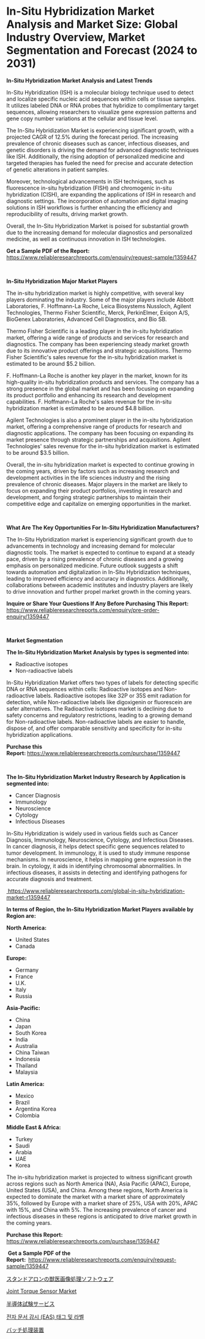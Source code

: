 <p><h1>In-Situ Hybridization Market Analysis and Market Size: Global Industry Overview, Market Segmentation and Forecast (2024 to 2031)</h1></p><p><strong>In-Situ Hybridization Market Analysis and Latest Trends</strong></p>
<p><p>In-Situ Hybridization (ISH) is a molecular biology technique used to detect and localize specific nucleic acid sequences within cells or tissue samples. It utilizes labeled DNA or RNA probes that hybridize to complimentary target sequences, allowing researchers to visualize gene expression patterns and gene copy number variations at the cellular and tissue level.</p><p>The In-Situ Hybridization Market is experiencing significant growth, with a projected CAGR of 12.5% during the forecast period. The increasing prevalence of chronic diseases such as cancer, infectious diseases, and genetic disorders is driving the demand for advanced diagnostic techniques like ISH. Additionally, the rising adoption of personalized medicine and targeted therapies has fueled the need for precise and accurate detection of genetic alterations in patient samples.</p><p>Moreover, technological advancements in ISH techniques, such as fluorescence in-situ hybridization (FISH) and chromogenic in-situ hybridization (CISH), are expanding the applications of ISH in research and diagnostic settings. The incorporation of automation and digital imaging solutions in ISH workflows is further enhancing the efficiency and reproducibility of results, driving market growth.</p><p>Overall, the In-Situ Hybridization Market is poised for substantial growth due to the increasing demand for molecular diagnostics and personalized medicine, as well as continuous innovation in ISH technologies.</p></p>
<p><strong>Get a Sample PDF of the Report:&nbsp;</strong> <a href="https://www.reliableresearchreports.com/enquiry/request-sample/1359447">https://www.reliableresearchreports.com/enquiry/request-sample/1359447</a></p>
<p>&nbsp;</p>
<p><strong>In-Situ Hybridization Major Market Players</strong></p>
<p><p>The in-situ hybridization market is highly competitive, with several key players dominating the industry. Some of the major players include Abbott Laboratories, F. Hoffmann-La Roche, Leica Biosystems Nussloch, Agilent Technologies, Thermo Fisher Scientific, Merck, PerkinElmer, Exiqon A/S, BioGenex Laboratories, Advanced Cell Diagnostics, and Bio SB.</p><p>Thermo Fisher Scientific is a leading player in the in-situ hybridization market, offering a wide range of products and services for research and diagnostics. The company has been experiencing steady market growth due to its innovative product offerings and strategic acquisitions. Thermo Fisher Scientific's sales revenue for the in-situ hybridization market is estimated to be around $5.2 billion.</p><p>F. Hoffmann-La Roche is another key player in the market, known for its high-quality in-situ hybridization products and services. The company has a strong presence in the global market and has been focusing on expanding its product portfolio and enhancing its research and development capabilities. F. Hoffmann-La Roche's sales revenue for the in-situ hybridization market is estimated to be around $4.8 billion.</p><p>Agilent Technologies is also a prominent player in the in-situ hybridization market, offering a comprehensive range of products for research and diagnostic applications. The company has been focusing on expanding its market presence through strategic partnerships and acquisitions. Agilent Technologies' sales revenue for the in-situ hybridization market is estimated to be around $3.5 billion.</p><p>Overall, the in-situ hybridization market is expected to continue growing in the coming years, driven by factors such as increasing research and development activities in the life sciences industry and the rising prevalence of chronic diseases. Major players in the market are likely to focus on expanding their product portfolios, investing in research and development, and forging strategic partnerships to maintain their competitive edge and capitalize on emerging opportunities in the market.</p></p>
<p>&nbsp;</p>
<p><strong>What Are The Key Opportunities For In-Situ Hybridization Manufacturers?</strong></p>
<p><p>The In-Situ Hybridization market is experiencing significant growth due to advancements in technology and increasing demand for molecular diagnostic tools. The market is expected to continue to expand at a steady pace, driven by a rising prevalence of chronic diseases and a growing emphasis on personalized medicine. Future outlook suggests a shift towards automation and digitalization in In-Situ Hybridization techniques, leading to improved efficiency and accuracy in diagnostics. Additionally, collaborations between academic institutes and industry players are likely to drive innovation and further propel market growth in the coming years.</p></p>
<p><strong>Inquire or Share Your Questions If Any Before Purchasing This Report:</strong> <a href="https://www.reliableresearchreports.com/enquiry/pre-order-enquiry/1359447">https://www.reliableresearchreports.com/enquiry/pre-order-enquiry/1359447</a></p>
<p>&nbsp;</p>
<p><strong>Market Segmentation</strong></p>
<p><strong>The In-Situ Hybridization Market Analysis by types is segmented into:</strong></p>
<p><ul><li>Radioactive isotopes</li><li>Non-radioactive labels</li></ul></p>
<p><p>In-Situ Hybridization Market offers two types of labels for detecting specific DNA or RNA sequences within cells: Radioactive isotopes and Non-radioactive labels. Radioactive isotopes like 32P or 35S emit radiation for detection, while Non-radioactive labels like digoxigenin or fluorescein are safer alternatives. The Radioactive isotopes market is declining due to safety concerns and regulatory restrictions, leading to a growing demand for Non-radioactive labels. Non-radioactive labels are easier to handle, dispose of, and offer comparable sensitivity and specificity for in-situ hybridization applications.</p></p>
<p><strong>Purchase this Report:&nbsp;</strong><a href="https://www.reliableresearchreports.com/purchase/1359447">https://www.reliableresearchreports.com/purchase/1359447</a></p>
<p>&nbsp;</p>
<p><strong>The In-Situ Hybridization Market Industry Research by Application is segmented into:</strong></p>
<p><ul><li>Cancer Diagnosis</li><li>Immunology</li><li>Neuroscience</li><li>Cytology</li><li>Infectious Diseases</li></ul></p>
<p><p>In-Situ Hybridization is widely used in various fields such as Cancer Diagnosis, Immunology, Neuroscience, Cytology, and Infectious Diseases. In cancer diagnosis, it helps detect specific gene sequences related to tumor development. In immunology, it is used to study immune response mechanisms. In neuroscience, it helps in mapping gene expression in the brain. In cytology, it aids in identifying chromosomal abnormalities. In infectious diseases, it assists in detecting and identifying pathogens for accurate diagnosis and treatment.</p></p>
<p><a href="https://www.reliableresearchreports.com/global-in-situ-hybridization-market-r1359447">&nbsp;https://www.reliableresearchreports.com/global-in-situ-hybridization-market-r1359447</a></p>
<p><strong>In terms of Region, the In-Situ Hybridization Market Players available by Region are:</strong></p>
<p>
    <p> <strong> North America: </strong>
        <ul>
            <li>United States</li>
            <li>Canada</li>
        </ul>
        </p> 
    <p> <strong> Europe: </strong>
        <ul>
            <li>Germany</li>
            <li>France</li>
            <li>U.K.</li>
            <li>Italy</li>
            <li>Russia</li>
        </ul>
        </p> 
    <p> <strong> Asia-Pacific: </strong>
        <ul>
            <li>China</li>
            <li>Japan</li>
            <li>South Korea</li>
            <li>India</li>
            <li>Australia</li>
            <li>China Taiwan</li>
            <li>Indonesia</li>
            <li>Thailand</li>
            <li>Malaysia</li>
        </ul>
        </p> 
    <p> <strong> Latin America: </strong>
        <ul>
            <li>Mexico</li>
            <li>Brazil</li>
            <li>Argentina Korea</li>
            <li>Colombia</li>
        </ul>
        </p> 
    <p> <strong> Middle East & Africa: </strong>
        <ul>
            <li>Turkey</li>
            <li>Saudi</li>
            <li>Arabia</li>
            <li>UAE</li>
            <li>Korea</li>
        </ul>
    </p>
    </p>
<p><p>The in-situ hybridization market is projected to witness significant growth across regions such as North America (NA), Asia Pacific (APAC), Europe, United States (USA), and China. Among these regions, North America is expected to dominate the market with a market share of approximately 35%, followed by Europe with a market share of 25%, USA with 20%, APAC with 15%, and China with 5%. The increasing prevalence of cancer and infectious diseases in these regions is anticipated to drive market growth in the coming years.</p></p>
<p><strong>Purchase this Report: </strong><a href="https://www.reliableresearchreports.com/purchase/1359447">https://www.reliableresearchreports.com/purchase/1359447</a></p>
<p>&nbsp;<strong>Get a Sample PDF of the Report:&nbsp;&nbsp;</strong><a href="https://www.reliableresearchreports.com/enquiry/request-sample/1359447">https://www.reliableresearchreports.com/enquiry/request-sample/1359447</a></p>
<p><strong></strong></p>
<p><p><a href="https://github.com/RaeJenkins1952/Market-Research-Report-List-1/blob/main/285749189181.md">スタンドアロンの獣医画像処理ソフトウェア</a></p><p><a href="https://www.linkedin.com/pulse/joint-torque-sensor-market-insight-trends-growth-forecasted-gj4xe">Joint Torque Sensor Market</a></p><p><a href="https://medium.com/@elishelacruz56456/%E5%8D%8A%E5%B0%8E%E4%BD%93%E3%83%86%E3%82%B9%E3%83%88%E3%82%B5%E3%83%BC%E3%83%93%E3%82%B9%E5%B8%82%E5%A0%B4%E3%81%AF-%E5%B8%82%E5%A0%B4%E3%82%B7%E3%82%A7%E3%82%A2-%E5%B8%82%E5%A0%B4%E3%83%88%E3%83%AC%E3%83%B3%E3%83%89-%E5%B8%82%E5%A0%B4%E6%88%90%E9%95%B7%E3%81%AB%E9%96%A2%E3%81%99%E3%82%8B%E6%83%85%E5%A0%B1%E3%82%92%E6%8F%90%E4%BE%9B%E3%81%97%E3%81%BE%E3%81%99-94718ea58fb3">半導体試験サービス</a></p><p><a href="https://medium.com/@treyhettinger2023/%EC%A0%84%EC%9E%90-%EB%AC%BC%ED%92%88-%EB%B0%A9%EB%B2%94-eas-%ED%83%9C%EA%B7%B8-%EB%B0%8F-%EB%9D%BC%EB%B2%A8-%EC%8B%9C%EC%9E%A5%EC%9D%80-%EC%8B%9C%EC%9E%A5-%EC%A0%90%EC%9C%A0%EC%9C%A8-%EC%8B%9C%EC%9E%A5-%EB%8F%99%ED%96%A5-%EB%B0%8F-%EC%8B%9C%EC%9E%A5-%EC%84%B1%EC%9E%A5%EC%97%90-%EB%8C%80%ED%95%9C-%EC%A0%95%EB%B3%B4%EB%A5%BC-%EC%A0%9C%EA%B3%B5%ED%95%A9%EB%8B%88%EB%8B%A4-0c2b6913850b">전자 문서 감시 (EAS) 태그 및 라벨</a></p><p><a href="https://github.com/andrade7361/Market-Research-Report-List-1/blob/main/676304889180.md">バッチ処理装置</a></p></p>